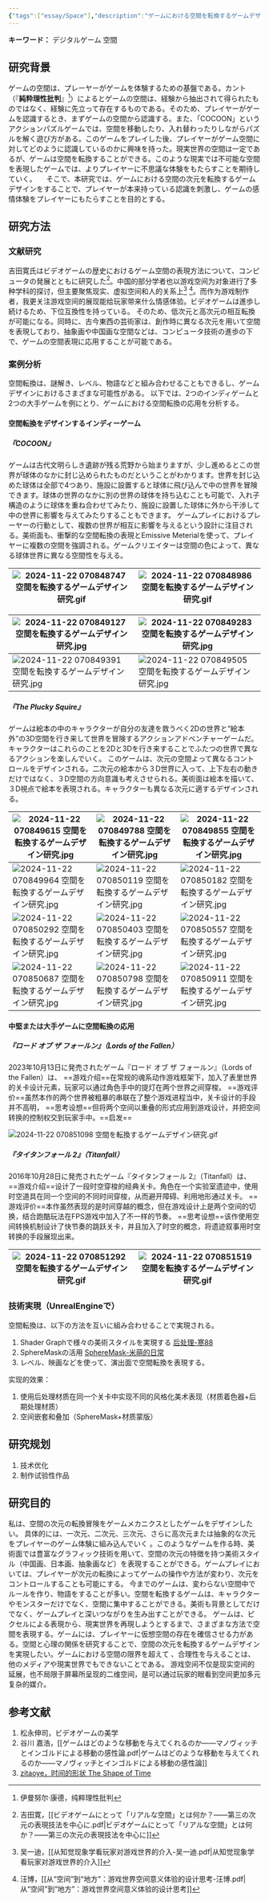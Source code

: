 ```yaml
---
{"tags":["essay/Space"],"description":"ゲームにおける空間を転換するゲームデザインを施することで、プレイヤーが本来持っている認識を刺激し、ゲームの感情体験をプレイヤーにもたらす研究である。","type":"长期","created":"2024-11-16","completed":null,"status":"进行","dg-publish":true,"dg-note-icon":"2","platform":"/","permalink":"/100.Project/2023-07-01~ 东京美术塾（TADA）/空間を転換するゲームデザイン研究/","dgPassFrontmatter":true,"noteIcon":"2"}
---
```


**キーワード：** デジタルゲーム 空間 

## 研究背景
ゲームの空間は、プレーヤーがゲームを体験するための基盤である。カント（『**純粋理性批判**』[^1]）によるとゲームの空間は、経験から抽出されて得られたものではなく、経験に先立って存在するものである。そのため、プレイヤーがゲームを認識するとき、まずゲームの空間から認識する。また、「COCOON」というアクションパズルゲームでは、空間を移動したり、入れ替わったりしながらパズルを解く遊び方がある。このゲームをプレイした後、プレイヤーがゲーム空間に対してどのように認識しているのかに興味を持った。現実世界の空間は一定であるが、ゲームは空間を転換することができる。このような現実では不可能な空間を表現したゲームでは、よりプレイヤーに不思議な体験をもたらすことを期待していく。    
そこで、本研究では、ゲームにおける空間の次元を転換するゲームデザインをすることで、プレイヤーが本来持っている認識を刺激し、ゲームの感情体験をプレイヤーにもたらすことを目的とする。

## 研究方法
### 文献研究
吉田寛氏はビデオゲームの歴史におけるゲーム空間の表現方法について、コンピュータの発展とともに研究した[^2]。中国的部分学者也以游戏空间为对象进行了多种学科的探讨，但主要聚焦现实、虚拟空间和人的关系上[^3] [^4]。而作为游戏制作者，我更关注游戏空间的展现能给玩家带来什么情感体验。ビデオゲームは進歩し続けるため、下位互換性を持っている。 そのため、低次元と高次元の相互転換が可能になる。同時に、古今東西の芸術家は、創作時に異なる次元を用いて空間を表現しており、抽象画や中国画な空間などは、コンピュータ技術の進歩の下で、ゲームの空間表現に応用することが可能である。

### 案例分析
空間転換は、謎解き、レベル、物語などと組み合わせることもできるし、ゲームデザインにおけるさまざまな可能性がある。 以下では、2つのインディゲームと2つの大手ゲームを例にとり、ゲームにおける空間転換の応用を分析する。
#### 空間転換をデザインするインディーゲーム
##### 『COCOON』
ゲームは古代文明らしき遺跡が残る荒野から始まりますが、少し進めるとこの世界が球体のなかに封じ込められたものだということがわかります。世界を封じ込めた球体は全部で4つあり、施設に設置すると球体に飛び込んで中の世界を冒険できます。球体の世界のなかに別の世界の球体を持ち込むことも可能で、入れ子構造のように球体を重ね合わせてみたり、施設に設置した球体に外から干渉して中の世界に影響を与えてみたりすることもできます。
ゲームプレイにおけるプレーヤーの行動として、複数の世界が相互に影響を与えるという設計に注目される。美術面も、衝撃的な空間転換の表現とEmissive Meterialを使って、プレイヤーに複数の空間を強調される。ゲームクリエイターは空間の色によって、異なる球体世界に異なる空間性を与える。

| ![2024-11-22 070848747 空間を転換するゲームデザイン研究.gif](/img/user/700.Attachment/2024-11-22%20070848747%20%E7%A9%BA%E9%96%93%E3%82%92%E8%BB%A2%E6%8F%9B%E3%81%99%E3%82%8B%E3%82%B2%E3%83%BC%E3%83%A0%E3%83%87%E3%82%B6%E3%82%A4%E3%83%B3%E7%A0%94%E7%A9%B6.gif) | ![2024-11-22 070848986 空間を転換するゲームデザイン研究.gif](/img/user/700.Attachment/2024-11-22%20070848986%20%E7%A9%BA%E9%96%93%E3%82%92%E8%BB%A2%E6%8F%9B%E3%81%99%E3%82%8B%E3%82%B2%E3%83%BC%E3%83%A0%E3%83%87%E3%82%B6%E3%82%A4%E3%83%B3%E7%A0%94%E7%A9%B6.gif) |
| - | - |

| ![2024-11-22 070849127 空間を転換するゲームデザイン研究.jpg](/img/user/700.Attachment/2024-11-22%20070849127%20%E7%A9%BA%E9%96%93%E3%82%92%E8%BB%A2%E6%8F%9B%E3%81%99%E3%82%8B%E3%82%B2%E3%83%BC%E3%83%A0%E3%83%87%E3%82%B6%E3%82%A4%E3%83%B3%E7%A0%94%E7%A9%B6.jpg) | ![2024-11-22 070849283 空間を転換するゲームデザイン研究.jpg](/img/user/700.Attachment/2024-11-22%20070849283%20%E7%A9%BA%E9%96%93%E3%82%92%E8%BB%A2%E6%8F%9B%E3%81%99%E3%82%8B%E3%82%B2%E3%83%BC%E3%83%A0%E3%83%87%E3%82%B6%E3%82%A4%E3%83%B3%E7%A0%94%E7%A9%B6.jpg) |
| - | - |
| ![2024-11-22 070849391 空間を転換するゲームデザイン研究.jpg](/img/user/700.Attachment/2024-11-22%20070849391%20%E7%A9%BA%E9%96%93%E3%82%92%E8%BB%A2%E6%8F%9B%E3%81%99%E3%82%8B%E3%82%B2%E3%83%BC%E3%83%A0%E3%83%87%E3%82%B6%E3%82%A4%E3%83%B3%E7%A0%94%E7%A9%B6.jpg) | ![2024-11-22 070849505 空間を転換するゲームデザイン研究.jpg](/img/user/700.Attachment/2024-11-22%20070849505%20%E7%A9%BA%E9%96%93%E3%82%92%E8%BB%A2%E6%8F%9B%E3%81%99%E3%82%8B%E3%82%B2%E3%83%BC%E3%83%A0%E3%83%87%E3%82%B6%E3%82%A4%E3%83%B3%E7%A0%94%E7%A9%B6.jpg) |

##### 『The Plucky Squire』
ゲームは絵本の中のキャラクターが自分の友達を救うべく2Dの世界と“絵本外”の3D空間を行き来して世界を冒険するアクションアドベンチャーゲームだ。キャラクターはこれらのことを2Dと3Dを行き来することでふたつの世界で異なるアクションを楽しんでいく。
このゲームは、次元の空間よって異なるコントロールをデザインされる。二次元の絵本から３D世界に入って、上下左右の動きだけではなく、３D空間の方向意識も考えさせられる。美術面は絵本を描いて、３D視点で絵本を表現される。キャラクターも異なる次元に適するデザインされる。

| ![2024-11-22 070849615 空間を転換するゲームデザイン研究.jpg](/img/user/700.Attachment/2024-11-22%20070849615%20%E7%A9%BA%E9%96%93%E3%82%92%E8%BB%A2%E6%8F%9B%E3%81%99%E3%82%8B%E3%82%B2%E3%83%BC%E3%83%A0%E3%83%87%E3%82%B6%E3%82%A4%E3%83%B3%E7%A0%94%E7%A9%B6.jpg) | ![2024-11-22 070849788 空間を転換するゲームデザイン研究.jpg](/img/user/700.Attachment/2024-11-22%20070849788%20%E7%A9%BA%E9%96%93%E3%82%92%E8%BB%A2%E6%8F%9B%E3%81%99%E3%82%8B%E3%82%B2%E3%83%BC%E3%83%A0%E3%83%87%E3%82%B6%E3%82%A4%E3%83%B3%E7%A0%94%E7%A9%B6.jpg) | ![2024-11-22 070849855 空間を転換するゲームデザイン研究.jpg](/img/user/700.Attachment/2024-11-22%20070849855%20%E7%A9%BA%E9%96%93%E3%82%92%E8%BB%A2%E6%8F%9B%E3%81%99%E3%82%8B%E3%82%B2%E3%83%BC%E3%83%A0%E3%83%87%E3%82%B6%E3%82%A4%E3%83%B3%E7%A0%94%E7%A9%B6.jpg) |
| - | - | - |
| ![2024-11-22 070849964 空間を転換するゲームデザイン研究.jpg](/img/user/700.Attachment/2024-11-22%20070849964%20%E7%A9%BA%E9%96%93%E3%82%92%E8%BB%A2%E6%8F%9B%E3%81%99%E3%82%8B%E3%82%B2%E3%83%BC%E3%83%A0%E3%83%87%E3%82%B6%E3%82%A4%E3%83%B3%E7%A0%94%E7%A9%B6.jpg) | ![2024-11-22 070850119 空間を転換するゲームデザイン研究.jpg](/img/user/700.Attachment/2024-11-22%20070850119%20%E7%A9%BA%E9%96%93%E3%82%92%E8%BB%A2%E6%8F%9B%E3%81%99%E3%82%8B%E3%82%B2%E3%83%BC%E3%83%A0%E3%83%87%E3%82%B6%E3%82%A4%E3%83%B3%E7%A0%94%E7%A9%B6.jpg) | ![2024-11-22 070850182 空間を転換するゲームデザイン研究.jpg](/img/user/700.Attachment/2024-11-22%20070850182%20%E7%A9%BA%E9%96%93%E3%82%92%E8%BB%A2%E6%8F%9B%E3%81%99%E3%82%8B%E3%82%B2%E3%83%BC%E3%83%A0%E3%83%87%E3%82%B6%E3%82%A4%E3%83%B3%E7%A0%94%E7%A9%B6.jpg) |
| ![2024-11-22 070850292 空間を転換するゲームデザイン研究.jpg](/img/user/700.Attachment/2024-11-22%20070850292%20%E7%A9%BA%E9%96%93%E3%82%92%E8%BB%A2%E6%8F%9B%E3%81%99%E3%82%8B%E3%82%B2%E3%83%BC%E3%83%A0%E3%83%87%E3%82%B6%E3%82%A4%E3%83%B3%E7%A0%94%E7%A9%B6.jpg) | ![2024-11-22 070850403 空間を転換するゲームデザイン研究.jpg](/img/user/700.Attachment/2024-11-22%20070850403%20%E7%A9%BA%E9%96%93%E3%82%92%E8%BB%A2%E6%8F%9B%E3%81%99%E3%82%8B%E3%82%B2%E3%83%BC%E3%83%A0%E3%83%87%E3%82%B6%E3%82%A4%E3%83%B3%E7%A0%94%E7%A9%B6.jpg) | ![2024-11-22 070850557 空間を転換するゲームデザイン研究.jpg](/img/user/700.Attachment/2024-11-22%20070850557%20%E7%A9%BA%E9%96%93%E3%82%92%E8%BB%A2%E6%8F%9B%E3%81%99%E3%82%8B%E3%82%B2%E3%83%BC%E3%83%A0%E3%83%87%E3%82%B6%E3%82%A4%E3%83%B3%E7%A0%94%E7%A9%B6.jpg) |
| ![2024-11-22 070850687 空間を転換するゲームデザイン研究.jpg](/img/user/700.Attachment/2024-11-22%20070850687%20%E7%A9%BA%E9%96%93%E3%82%92%E8%BB%A2%E6%8F%9B%E3%81%99%E3%82%8B%E3%82%B2%E3%83%BC%E3%83%A0%E3%83%87%E3%82%B6%E3%82%A4%E3%83%B3%E7%A0%94%E7%A9%B6.jpg) | ![2024-11-22 070850798 空間を転換するゲームデザイン研究.jpg](/img/user/700.Attachment/2024-11-22%20070850798%20%E7%A9%BA%E9%96%93%E3%82%92%E8%BB%A2%E6%8F%9B%E3%81%99%E3%82%8B%E3%82%B2%E3%83%BC%E3%83%A0%E3%83%87%E3%82%B6%E3%82%A4%E3%83%B3%E7%A0%94%E7%A9%B6.jpg) | ![2024-11-22 070850911 空間を転換するゲームデザイン研究.jpg](/img/user/700.Attachment/2024-11-22%20070850911%20%E7%A9%BA%E9%96%93%E3%82%92%E8%BB%A2%E6%8F%9B%E3%81%99%E3%82%8B%E3%82%B2%E3%83%BC%E3%83%A0%E3%83%87%E3%82%B6%E3%82%A4%E3%83%B3%E7%A0%94%E7%A9%B6.jpg) |

#### 中堅または大手ゲームに空間転換の応用
##### 『ロード オブ ザ フォールン』（Lords of the Fallen）
2023年10月13日に発売されたゲーム『ロード オブ ザ フォールン』（Lords of the Fallen）は、
==游戏介绍==在常规的魂系动作游戏框架下，加入了表里世界的关卡设计元素，玩家可以通过角色手中的提灯在两个世界之间穿梭。
==游戏评价==虽然本作的两个世界被粗暴的串联在了整个游戏进程当中，关卡设计的手段并不高明，
==思考设想==但将两个空间以重叠的形式应用到游戏设计，并把空间转换的控制权交到玩家手中。==启发==

![2024-11-22 070851098 空間を転換するゲームデザイン研究.gif](/img/user/700.Attachment/2024-11-22%20070851098%20%E7%A9%BA%E9%96%93%E3%82%92%E8%BB%A2%E6%8F%9B%E3%81%99%E3%82%8B%E3%82%B2%E3%83%BC%E3%83%A0%E3%83%87%E3%82%B6%E3%82%A4%E3%83%B3%E7%A0%94%E7%A9%B6.gif)
##### 『タイタンフォール 2』（Titanfall）
2016年10月28日に発売されたゲーム『タイタンフォール 2』（Titanfall）は、
==游戏介绍==设计了一段时空穿梭的经典关卡。角色在一个实验室遗迹中，使用时空道具在同一个空间的不同时间穿梭，从而避开障碍、利用地形通过关卡。
==游戏评价==本作虽然表现的是时间穿越的概念，但在游戏设计上是两个空间的切换，结合跑酷玩法在FPS游戏中加入了不一样的节奏。
==思考设想==该作使用空间转换机制设计了快节奏的跳跃关卡，并且加入了时空的概念，将遗迹叙事用时空转换的手段展现出来。

| ![2024-11-22 070851292 空間を転換するゲームデザイン研究.gif](/img/user/700.Attachment/2024-11-22%20070851292%20%E7%A9%BA%E9%96%93%E3%82%92%E8%BB%A2%E6%8F%9B%E3%81%99%E3%82%8B%E3%82%B2%E3%83%BC%E3%83%A0%E3%83%87%E3%82%B6%E3%82%A4%E3%83%B3%E7%A0%94%E7%A9%B6.gif) | ![2024-11-22 070851519 空間を転換するゲームデザイン研究.gif](/img/user/700.Attachment/2024-11-22%20070851519%20%E7%A9%BA%E9%96%93%E3%82%92%E8%BB%A2%E6%8F%9B%E3%81%99%E3%82%8B%E3%82%B2%E3%83%BC%E3%83%A0%E3%83%87%E3%82%B6%E3%82%A4%E3%83%B3%E7%A0%94%E7%A9%B6.gif) |
| - | - |

### 技術実現（UnrealEngineで）
空間転換は、以下の方法を互いに組み合わせることで実現される。
1. Shader Graphで様々の美術スタイルを実現する
[后处理-寒88](https://space.bilibili.com/300367884)
2. SphereMaskの活用
[SphereMask-米萌的日常](https://www.bilibili.com/video/BV16W4y1c7oW/?spm_id_from=333.337.search-card.all.click&vd_source=bf256716ef2785b8a743ddcc716d2c86)
3. レベル、映画などを使って、演出面で空間転換を表現する。

实现的效果：
1. 使用后处理材质在同一个关卡中实现不同的风格化美术表现（材质着色器+后期处理材质）
2. 空间嵌套和叠加（SphereMask+材质蒙版）

## 研究规划
1. 技术优化
2. 制作试验性作品

## 研究目的
私は、空間の次元の転換冒険をゲームメカニクスとしたゲームをデザインしたい。 具体的には、一次元、二次元、三次元、さらに高次元または抽象的な次元をプレイヤーのゲーム体験に組み込んでいく 。このようなゲームを作る時、美術面では豊富なグラフィック技術を用いて、空間の次元の特徴を持つ美術スタイル（中国画、日本画、抽象画など）を表現することができる。ゲームプレイにおいては、プレイヤーが次元の転換によってゲームの操作や方法が変わり、次元をコントロールすることも可能にする。
今までのゲームは、変わらない空間中でルールを作り、物語をすることが多い。空間を転換するゲームは、キャラクターやモンスターだけでなく、空間に集中することができる。美術も背景としてだけでなく、ゲームプレイと深いつながりを生み出すことができる。
ゲームは、ピクセルによる表現から、現実世界を再現しようとするまで、さまざまな方法で空間を表現する。ゲームには、プレイヤーに仮想空間の存在を確信させる力がある。空間と心理の関係を研究することで、空間の次元を転換するゲームデザインを実現したい。ゲームにおける空間の限界を超えて 、合理性を与えることは、他のメディアや現実世界でもできないことである。
游戏空间不仅是现实空间的延展，也不局限于屏幕所呈现的二维空间，是可以通过玩家的眼看到空间更加多元复杂的媒介。
## 参考文献
1. 松永伸司，ビデオゲームの美学
2. 谷川 嘉浩，[[ゲームはどのような移動を与えてくれるのか——マノヴィッチとインゴルドによる移動の感性論.pdf|ゲームはどのような移動を与えてくれるのか——マノヴィッチとインゴルドによる移動の感性論]]
5. [zitaoye，时间的形状 The Shape of Time](https://yezi.itch.io/time)

[^1]: 伊曼努尔·康德，纯粹理性批判
[^2]: 吉田寛，[[ビデオゲームにとって「リアルな空間」とは何か？——第三の次元の表現技法を中心に.pdf|ビデオゲームにとって「リアルな空間」とは何か？——第三の次元の表現技法を中心に]]
[^3]: 吴一迪，[[从知觉现象学看玩家对游戏世界的介入-吴一迪.pdf|从知觉现象学看玩家对游戏世界的介入]]
[^4]: 汪博，[[从“空间”到“地方”：游戏世界空间意义体验的设计思考-汪博.pdf|从“空间”到“地方”：游戏世界空间意义体验的设计思考]]